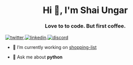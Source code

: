<h1 align="center">Hi 👋, I'm Shai Ungar</h1>
<h3 align="center">Love to to code. But first coffee.</h3>

<a href="https://twitter.com/intent/follow?screen_name=shaiu22" target="blank">
  <img align="center" src="https://img.shields.io/badge/-@shaiu22-1DA1F2?style=flat-square&logo=twitter&labelColor=white" alt="twitter"/>
</a>
<a href="https://www.linkedin.com/in/shai-ungar-5839b414" target="blank">
  <img align="center" src="https://img.shields.io/badge/-shaiungar-5839b414?style=flat-square&logo=linkedin" alt="linkedin"/>
</a>
<a href="https://discordapp.com/users/709310817979465778/" target="blank">
  <img align="center" src="https://img.shields.io/badge/-shaiungar-7289DA?style=flat-square&logo=discord&logoColor=2C2F33" alt="discord" />
</a>

- 🔭 I’m currently working on [shopping-list](https://github.com/shaiu/shopping-list)

- 💬 Ask me about **python**
